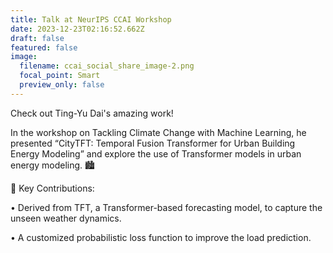 ```yaml
---
title: Talk at NeurIPS CCAI Workshop
date: 2023-12-23T02:16:52.662Z
draft: false
featured: false
image:
  filename: ccai_social_share_image-2.png
  focal_point: Smart
  preview_only: false
---
```

Check out Ting-Yu Dai's amazing work!

In the workshop on Tackling Climate Change with Machine Learning, he presented “CityTFT: Temporal Fusion Transformer for Urban Building Energy Modeling” and explore the use of Transformer models in urban energy modeling. 🏙️

🚀 Key Contributions:

• Derived from TFT, a Transformer-based forecasting model, to capture the unseen weather dynamics.

• A customized probabilistic loss function to improve the load prediction.
